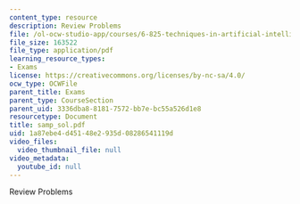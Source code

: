 ```yaml
---
content_type: resource
description: Review Problems
file: /ol-ocw-studio-app/courses/6-825-techniques-in-artificial-intelligence-sma-5504-fall-2002/1a87ebe4d45148e2935d08286541119d_samp_sol.pdf
file_size: 163522
file_type: application/pdf
learning_resource_types:
- Exams
license: https://creativecommons.org/licenses/by-nc-sa/4.0/
ocw_type: OCWFile
parent_title: Exams
parent_type: CourseSection
parent_uid: 3336dba8-8181-7572-bb7e-bc55a526d1e8
resourcetype: Document
title: samp_sol.pdf
uid: 1a87ebe4-d451-48e2-935d-08286541119d
video_files:
  video_thumbnail_file: null
video_metadata:
  youtube_id: null
---
```

Review Problems